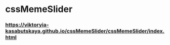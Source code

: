# cssMemeSlider

### https://viktoryia-kasabutskaya.github.io/cssMemeSlider/cssMemeSlider/index.html
